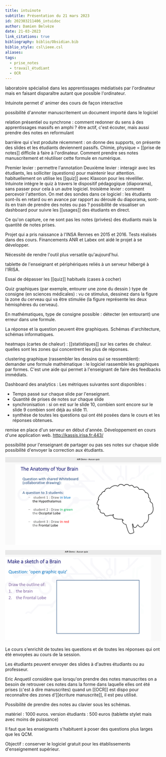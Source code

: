 ```yaml
---
title: intuinote
subtitle: Présentation du 21 mars 2023
id: 202303211406_intuidoc
author: Damien Belvèze
date: 21-03-2023
link_citations: true
bibliography: biblio/Obsidian.bib
biblio_style: csl\ieee.csl
aliases: 
tags:
  - prise_notes
  - travail_étudiant
  - OCR
---
```


laboratoire spécialisé dans les apprentissages médiatisés par l'ordinateur mais en faisant disparaître autant que possible l'ordinateur. 

Intuinote permet d' animer des cours  de façon interactive 

possibilité d'annoter manuscritement un document importé dans le logiciel

relation présentiel ou synchrone : comment redonner du sens à des apprentissages massifs en amphi ? 
être actif, c'est écouter, mais aussi prendre des notes en reformulant

barrière qui s'est produite récemment : on donne des supports, on présente des slides et les étudiants deviennent passifs. 
Chimie, physique = [[prise de notes]] difficile à faire à l'ordinateur. 
Comment prendre ses notes manuscritement et réutiliser cette formule en numérique. 

Premier levier : permettre l'annotation
Deuxième levier : interagir avec les étudiants, les solliciter (questions) pour maintenir leur attention. habituellement on utilise les [[quiz]] avec Klaxoon pour les réveliller. Intuinote intègre le quiz à travers le dispositif pédagogique (diaporama), sans passer pour cela à un autre logiciel. 
troisième levier : comment percevoir l'attention. On met des sondes dans ce logiciel : les étudiants sont-ils en retard ou en avance par rapport au déroulé du diaporama, sont-ils en train de prendre des notes ou pas ? 
possibilité de visualiser un dashboard pour suivre les [[usages]] des étudiants en direct. 

Ce qu'on capture, ce ne sont pas les notes (privées) des étudiants mais la quantité de notes prises.

Projet qui a pris naissance à l'INSA Rennes en 2015 et 2016. 
Tests réalisés dans des cours.
Financements ANR et Labex ont aidé le projet à se développer. 

Nécessité de rendre l'outil plus versatile qu'aujourd'hui. 

tablette de l'enseignant et périphériques reliés à un serveur hébergé à l'IRISA. 

Essai de dépasser les [[quiz]] habituels (cases à cocher)

Quiz graphiques (par exemple, entourer une zone du dessin ) type de consigne (en sciences médicales) : vu ce stimulus, dessinez dans la figure la zone du cerveau qui va être stimulée (la figure représente les deux hémisphères du cerveau). 

En mathématiques, type de consigne possible : détecter (en entourant) une erreur dans une formule. 

La réponse et la question peuvent être graphiques. 
Schémas d'architecture, schémas informatiques.

heatmaps (cartes de chaleur) : [[statistiques]] sur les cartes de chaleur. quelles sont les zones qui concentrent les plus de réponses. 

clustering graphique (rassembler les dessins qui se ressemblent): demander une formule mathématique : le logiciel rassemble les graphiques par formes. C'est une aide qui permet à l'enseignant de faire des feedbacks immédiats. 

Dashboard des analytics : 
Les métriques suivantes sont disponibles :
- Temps passé sur chaque slide par l'enseignant. 
- Quantité de prises de notes sur chaque slide
- synchronisation : si on est sur le slide 10, combien sont encore sur le slide 9 combien sont déjà au slide 11. 
- synthèse de toutes les questions qui ont été posées dans le cours et les réponses obtenues. 

remise en place d'un serveur en début d'année. Développement en cours d'une application web. http://kassis.irisa.fr:443/

possibilité pour l'enseignant de partager ou pas ses notes sur chaque slide
possibilité d'envoyer la correction aux étudiants. 

![](images/intuinote1.PNG)

![](images/intuinote2.PNG)

Le cours s'enrichit de toutes les questions et de toutes les réponses qui ont été envoyées au cours de la session. 

Les étudiants peuvent envoyer des slides à d'autres étudiants ou au professeur. 

Eric Anquetil considère que lorsqu'on prendre des notes manuscrites on a besoin de retrouver ces notes dans la forme dans laquelle elles ont été prises (c'est à dire manuscrites)
quand un [[OCR]] est dispo pour reconnaître des zones d'[[écriture manuscrite]], il est peu utilisé. 

Possibilité de prendre des notes au clavier sous les schémas. 

matériel : 1000 euros. version étudiants : 500 euros (tablette stylet mais avec moins de puissance)

Il faut que les enseignants s'habituent à poser des questions plus larges que les QCM. 

Objectif : conserver le logiciel gratuit pour les établissements d'enseignement supérieur. 